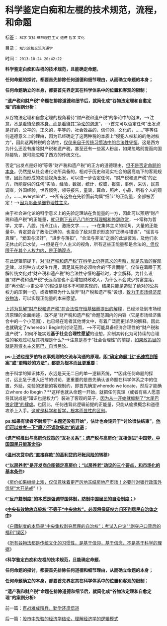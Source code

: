 # 科学鉴定白痴和左棍的技术规范，流程，和命题

标签： `科学` `文科` `细节理性主义` `道德` `哲学` `文化` 

目录： `知识论和交流沟通学`

时间： `2013-10-24 20:42:22`

**科学鉴定白痴和左棍的技术规范，且能确定命题**，

**任何命题的探讨，都要首先排除任何道德和细节理由，从而确立命题的本身；**

**任何命题确立的本身，都要首先界定其在科学体系中的位置和客观的限制**；

**“遗产税和财产税”命题在排除道德和细节后，就简化成“谷物法定理和自愈定理”的案例分析**；

从谷物法定理和自愈定理的视角看待“财产税和遗产税”的争论中的泡沫，——>注意，[不是看待命题本身，而是看待其“争论的泡沫](../../../2013/10/19/在所有命题被讨论前，都要首先重温科学的世界观.md)”，——>首先可以否定任何“出发点是好的，公平的，正义的，平等的，社会效益的，信仰的，文化的，……”等等任何道德意义上的理由，因为已经确定了这两种税的本质上“侵犯人权私的的绝对权力”，因此这两种税的合法性，[仅仅来自于传统习惯法中的合法性守恒](../../../2013/10/23/谷物法“出发点是好的”“通往奴役之路”.md)。这是西方为什么还没有废除财产税和遗产税，甚至还有一些富人粉丝，如果忽略前提而向国际接轨，就可能忽略了西方的传统文化。

否定“出发点是好的”等等“财产税和遗产税”的正方的道德理由，[但不是否定命题的本身](../../../2013/10/18/道德治国观念下的伪命题和真左棍.md)。仍然是从社会进化论所具备的，相对于历史和现实社会的居高临下的客观规律，因此而形成的先验视角出发，可以进一步否定任何，“财产税和遗产税”的正方，所能提供的任何“实验，经验，数据，统计，权威，报告，事例，采访，民意调查，外国经验，世界惯例，领导报告，童谣，算命，照片，小品，所有个人的观点，……,everythin!”，——>所有这些在先验面前均属“细节”的正能量，全部被否定！——>[因为那全是细节理性主义](../../../2013/10/17/语文不是文学，以偏概全的作文教育中的细节理性主义.md)。

由于社会进化论的科学意义上的先验定理站在负能量的一方，因此可以预期“财产税和遗产税”的正能量，[就只剩下五花八门的文科理据和修辞欣赏](../../../2013/10/22/定性科学是科学知识体系，文科只是政治的意识形态.md)，——>常称为哲学，文学，八股，指点江山，激扬文字……，——>在集体主义的视角，大量的正能量中，肯定混合了政治正确的，也混合了敌对意识形态的“正确与错误”，“谣言与真理”，“爱国与汉奸”，“进步与落扣”，“合法与非法”之类的此派彼派，及他们永无休止的口水仗，——>但是在个人主义的视角，所有这些正能量都是合法的[，但仅限于在其个人权力内，是正确观点](http://blog.sina.com.cn/s/blog_62178ed90101fg7d.html)。

在此逻辑前提下，[对“财产税和遗产税”在科学上仍存意义的考察，就是先验的客观定](../../../2013/10/12/科学理解“宣传＝细节理性主义＋哲学”中的“细节”.md)律，以何种方式发生作用，满足其先验必须吻合的“不言而喻”。仅仅在着眼于瓦解传统文化对“财产税和遗产税”的合法性守恒的基础时，才会解释，为什么设置“财产税和遗产税”长远而言也不会增加财政收入，为什么不会减少贫富差距，即“再分配——>更公平”的假设是根本不可能实现的，结果只能是造就了绝对的公共权力的压倒一切，或者解释为什么放弃“财产税和遗产税”设想，[致力于市场经济反谷物法](../../../2013/10/22/旧制度换种形式称改革，换批人叫革命，及黄宗羲定律和反谷物法.md)，可以实现正能量的本来愿望。

上[述为瓦解“财产税和遗产税”在合法性守恒基础而提出的解释](../../../2013/10/4/遗产法是民粹强烈要求的“通往奴役之路”被“新政”.md)，已经涉及到市场经济原理的全面阐述，既不是“财产税和遗产税”命题范围内的内容（它是市场经济集合中的一个小范围），也已经在笔者其他博文中，有着广泛而更详尽的解释。因此也就确定了wheredo I Begin的讨论范围，——>不可能具备经济合理性的“财产税和遗产税”，如何不能实现**基于社会合理性愿望**的设想，抑制其转化为可持续的合理性的客观过程及其机理是什么?——>注意是基于“社会合理性”的前提，[如果政策目的就是割资本主义尾巴，自当另论](../../../2013/6/26/马尔萨斯主义＝封建＝(共产主义＋短缺)＝(民粹＋短缺).md)。

**ps:上述也是罗伯特议事规则的交流与沟通的原理，[即“确定命题”比“迅速找到答案”或“更精妙的方法”，都更为根本而且更重要](../../../2010/6/18/数学的滥用；找到数学命题切入点，比解决更困难.md)**；

由于科学的知识体系，永远是天无二日的单一逻辑系统，**因此任何命题的探讨，远比急于进入细节的讨论，更重要的是首先确认该命题在科学体系之中的位置，外延，先验的逻辑的客观制约，即首先确定wheredo we locate，然后才能确立where do Ibegin？**这样也就从命题一开始，就把任何真理（或者有些人愿意将其说成是“知识也是权力”）装进了客观的笼子，[因为从一开始就抑制了“大尾巴狼定理”的肆虐](../../../2009/11/18/绝对的真理之大尾巴狼定律.md)。也因此，任何违背此逻辑前提的正能量，只能从偷换概念和道德攻杀上入手。[这就是科学和哲学，根本而显性的区别](../../../2009/11/27/科学不是哲学，不缺哲学理论的中国缺什么？.md)。

**ps:如果有读者不耐烦于“主题还没有开始”，估计也会诧异于“讨论很快结束”，[他们可以参考一下“磨刀不误砍柴功”的谚语](../../../2013/10/19/在所有命题被讨论前，都要首先重温科学的世界观.md)**；

《[**遗产税推出与高房价政策的“互补关系”；遗产税与高房价“互相促进”中国梦，中国国民只能革命吗**](../../../2013/10/8/遗产税是与高房价政策互补的中国梦吗？.md)》

《[**温州次贷中的“直接存款”的高利贷的坏帐风险的转移**](../../../2013/10/8/温州次贷中的“直接存款”的高利贷的坏帐风险的转移.md)》

《[**“以房养老”是开发商企图锁定高房价；“以房养老”动议的三个要点，和市场化的基本条件**](../../../2013/10/15/“以房养老”是企图锁定高房价，让政府和央行买单.md)》

《[房价如果继续上涨，仅仅意味着更严厉地冻结房地产市场！必要时对银行政策外信贷“大开杀戒](../../../2013/10/15/从不确定成本的倒置，看透“以房养老”的全国陷阱.md)”！》

《[**“反户籍制度”的本质是强调举国体制，防制中国居民的自治制度；**](../../../2013/10/9/南方系是反户籍制度的大本营，也是民粹的大本营.md)》

《[**中央有效地放弃极权”不等于“中央放权”，必须将保证权力归还到居民自治体之中**](../../../2013/10/11/“中央有效放弃集权”不等于“中央放权”，居民自治是中国的刚性需求.md)》

《[户籍制度的本质是“中央集权剥夺居民的自治权”；考试入户论”“剥夺户口背后的福利”误区](../../../2013/10/20/户籍制度的本质是“中央集权剥夺居民的自治权”.md)》

《[所有谷物法都是传统文化的习惯性，是基于信仰，基于信念，不是基于科学的理据](../../../2013/10/23/谷物法“出发点是好的”“通往奴役之路”.md)》

《**科学鉴定白痴和左棍的技术规范，且能确定命题**，

**任何命题的探讨，都要首先排除任何道德和细节理由，从而确立命题的本身；**

**任何命题确立的本身，都要首先界定其在科学体系中的位置和客观的限制**；

**“遗产税和财产税”命题在排除道德和细节后，就简化成“谷物法定理和自愈定理”的案例分析**》



前一篇：[百战难成精兵，勤学还须悟道](../../../2013/10/24/百战难成精兵，勤学还须悟道.md)

后一篇：[股市中先验的经济学结论，理解经济学的逻辑模式](../../../2013/10/24/股市中先验的经济学结论，理解经济学的逻辑模式.md)